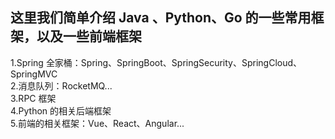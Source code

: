 ## 这里我们简单介绍 Java 、Python、Go 的一些常用框架，以及一些前端框架 
1.Spring 全家桶：Spring、SpringBoot、SpringSecurity、SpringCloud、SpringMVC  
2.消息队列：RocketMQ...  
3.RPC 框架  
4.Python 的相关后端框架  
5.前端的相关框架：Vue、React、Angular...
